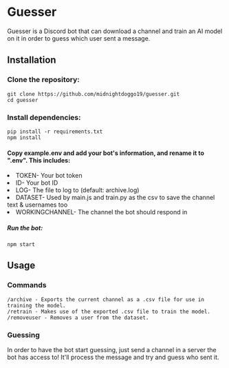 # Guesser
Guesser is a Discord bot that can download a channel and train an AI model on it in order to guess which user sent a message.

## Installation

### Clone the repository:

    git clone https://github.com/midnightdoggo19/guesser.git
    cd guesser

### Install dependencies:

    pip install -r requirements.txt
    npm install

#### Copy example.env and add your bot's information, and rename it to ".env". This includes:
<li>TOKEN- Your bot token</li>
<li>ID- Your bot ID</li>
<li>LOG- The file to log to (default: archive.log)</li>
<li>DATASET- Used by main.js and train.py as the csv to save the channel text & usernames too</li>
<li>WORKINGCHANNEL- The channel the bot should respond in</li>

##### Run the bot:

    npm start

## Usage
### Commands
    /archive - Exports the current channel as a .csv file for use in training the model.
    /retrain - Makes use of the exported .csv file to train the model.
    /removeuser - Removes a user from the dataset.

### Guessing
In order to have the bot start guessing, just send a channel in a server the bot has access to! It'll process the message and try and guess who sent it.
